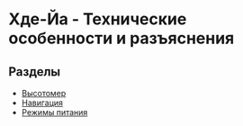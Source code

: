 # Хде-Йа - Технические особенности и разъяснения

## Разделы

* [Высотомер](01.altimeter.md)
* [Навигация](02.navigation.md)
* [Режимы питания](03.power.md)
